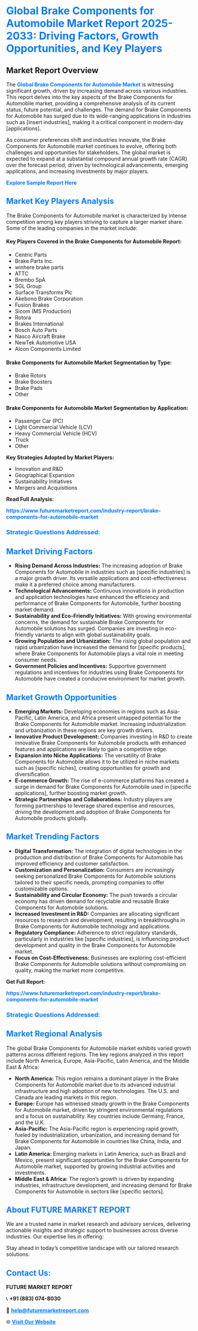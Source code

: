 <h1 style="color: #007BFF;">Global Brake Components for Automobile Market Report 2025-2033: Driving Factors, Growth Opportunities, and Key Players</h1>

<section id="overview">
<h2>Market Report Overview</h2>
<p>The <a href="https://www.futuremarketreport.com/industry-report/brake-components-for-automobile-market" style="color: #007BFF; text-decoration: none;"><strong>Global Brake Components for Automobile Market</strong></a> is witnessing significant growth, driven by increasing demand across various industries. This report delves into the key aspects of the Brake Components for Automobile market, providing a comprehensive analysis of its current status, future potential, and challenges. The demand for Brake Components for Automobile has surged due to its wide-ranging applications in industries such as [insert industries], making it a critical component in modern-day [applications].</p>
<p>As consumer preferences shift and industries innovate, the Brake Components for Automobile market continues to evolve, offering both challenges and opportunities for stakeholders. The global market is expected to expand at a substantial compound annual growth rate (CAGR) over the forecast period, driven by technological advancements, emerging applications, and increasing investments by major players.</p>
</section>

<section id="overview">
<p><a href="https://www.futuremarketreport.com/request-sample/reportId=35258" style="color: #007BFF; text-decoration: none;"><strong>Explore Sample Report Here</strong></a></p>
</section>

<section id="key-players">
<h2 style="color: #007BFF;">Market Key Players Analysis</h2>
<p>The Brake Components for Automobile market is characterized by intense competition among key players striving to capture a larger market share. Some of the leading companies in the market include:</p>
<h4>Key Players Covered in the Brake Components for Automobile Report:</h4>
<ul><li>Centric Parts</li><li>Brake Parts Inc.</li><li>winhere brake parts</li><li>ATTC</li><li>Brembo SpA</li><li>SGL Group</li><li>Surface Transforms Plc</li><li>Akebono Brake Corporation</li><li>Fusion Brakes</li><li>Sicom (MS Production)</li><li>Rotora</li><li>Brakes International</li><li>Bosch Auto Parts</li><li>Nasco Aircraft Brake</li><li>NewTek Automotive USA</li><li>Alcon Components Limited</li></ul>
<h4>Brake Components for Automobile Market Segmentation by Type:</h4>
<ul><li>Brake Rotors</li><li>Brake Boosters</li><li>Brake Pads</li><li>Other</li></ul>

<h4>Brake Components for Automobile Market Segmentation by Application:</h4>
<ul><li>Passenger Car (PC)</li><li>Light Commercial Vehicle (LCV)</li><li>Heavy Commercial Vehicle (HCV)</li><li>Truck</li><li>Other</li></ul>
<p><strong>Key Strategies Adopted by Market Players:</strong></p>
<ul>
<li>Innovation and R&D</li>
<li>Geographical Expansion</li>
<li>Sustainability Initiatives</li>
<li>Mergers and Acquisitions</li>
</ul>
</section>

<section>
<p><strong>Read Full Analysis: </strong></p><a href="https://www.futuremarketreport.com/industry-report/brake-components-for-automobile-market" style="color: #007BFF; text-decoration: none;"><strong>https://www.futuremarketreport.com/industry-report/brake-components-for-automobile-market</strong></a>
<h3 style="color: #007BFF;">Strategic Questions Addressed:</h3>
</section>

<section id="driving-factors">
<h2 style="color: #007BFF;">Market Driving Factors</h2>
<ul>
<li><strong>Rising Demand Across Industries:</strong> The increasing adoption of Brake Components for Automobile in industries such as [specific industries] is a major growth driver. Its versatile applications and cost-effectiveness make it a preferred choice among manufacturers.</li>
<li><strong>Technological Advancements:</strong> Continuous innovations in production and application technologies have enhanced the efficiency and performance of Brake Components for Automobile, further boosting market demand.</li>
<li><strong>Sustainability and Eco-Friendly Initiatives:</strong> With growing environmental concerns, the demand for sustainable Brake Components for Automobile solutions has surged. Companies are investing in eco-friendly variants to align with global sustainability goals.</li>
<li><strong>Growing Population and Urbanization:</strong> The rising global population and rapid urbanization have increased the demand for [specific products], where Brake Components for Automobile plays a vital role in meeting consumer needs.</li>
<li><strong>Government Policies and Incentives:</strong> Supportive government regulations and incentives for industries using Brake Components for Automobile have created a conducive environment for market growth.</li>
</ul>
</section>

<section id="growth-opportunities">
<h2 style="color: #007BFF;">Market Growth Opportunities</h2>
<ul>
<li><strong>Emerging Markets:</strong> Developing economies in regions such as Asia-Pacific, Latin America, and Africa present untapped potential for the Brake Components for Automobile market. Increasing industrialization and urbanization in these regions are key growth drivers.</li>
<li><strong>Innovative Product Development:</strong> Companies investing in R&D to create innovative Brake Components for Automobile products with enhanced features and applications are likely to gain a competitive edge.</li>
<li><strong>Expansion into Niche Applications:</strong> The versatility of Brake Components for Automobile allows it to be utilized in niche markets such as [specific niches], creating opportunities for growth and diversification.</li>
<li><strong>E-commerce Growth:</strong> The rise of e-commerce platforms has created a surge in demand for Brake Components for Automobile used in [specific applications], further boosting market growth.</li>
<li><strong>Strategic Partnerships and Collaborations:</strong> Industry players are forming partnerships to leverage shared expertise and resources, driving the development and adoption of Brake Components for Automobile products globally.</li>
</ul>
</section>

<section id="trending-factors">
<h2 style="color: #007BFF;">Market Trending Factors</h2>
<ul>
<li><strong>Digital Transformation:</strong> The integration of digital technologies in the production and distribution of Brake Components for Automobile has improved efficiency and customer satisfaction.</li>
<li><strong>Customization and Personalization:</strong> Consumers are increasingly seeking personalized Brake Components for Automobile solutions tailored to their specific needs, prompting companies to offer customizable options.</li>
<li><strong>Sustainability and Circular Economy:</strong> The push towards a circular economy has driven demand for recyclable and reusable Brake Components for Automobile solutions.</li>
<li><strong>Increased Investment in R&D:</strong> Companies are allocating significant resources to research and development, resulting in breakthroughs in Brake Components for Automobile technology and applications.</li>
<li><strong>Regulatory Compliance:</strong> Adherence to strict regulatory standards, particularly in industries like [specific industries], is influencing product development and quality in the Brake Components for Automobile market.</li>
<li><strong>Focus on Cost-Effectiveness:</strong> Businesses are exploring cost-efficient Brake Components for Automobile solutions without compromising on quality, making the market more competitive.</li>
</ul>
</section>

<section>
<p><strong>Get Full Report: </strong></p><a href="https://www.futuremarketreport.com/industry-report/brake-components-for-automobile-market" style="color: #007BFF; text-decoration: none;"><strong>https://www.futuremarketreport.com/industry-report/brake-components-for-automobile-market</strong></a>
<h3 style="color: #007BFF;">Strategic Questions Addressed:</h3>
</section>


<section id="regional-analysis">
<h2 style="color: #007BFF;">Market Regional Analysis</h2>
<p>The global Brake Components for Automobile market exhibits varied growth patterns across different regions. The key regions analyzed in this report include North America, Europe, Asia-Pacific, Latin America, and the Middle East & Africa:</p>
<ul>
<li><strong>North America:</strong> This region remains a dominant player in the Brake Components for Automobile market due to its advanced industrial infrastructure and high adoption of new technologies. The U.S. and Canada are leading markets in this region.</li>
<li><strong>Europe:</strong> Europe has witnessed steady growth in the Brake Components for Automobile market, driven by stringent environmental regulations and a focus on sustainability. Key countries include Germany, France, and the U.K.</li>
<li><strong>Asia-Pacific:</strong> The Asia-Pacific region is experiencing rapid growth, fueled by industrialization, urbanization, and increasing demand for Brake Components for Automobile in countries like China, India, and Japan.</li>
<li><strong>Latin America:</strong> Emerging markets in Latin America, such as Brazil and Mexico, present significant opportunities for the Brake Components for Automobile market, supported by growing industrial activities and investments.</li>
<li><strong>Middle East & Africa:</strong> The region’s growth is driven by expanding industries, infrastructure development, and increasing demand for Brake Components for Automobile in sectors like [specific sectors].</li>
</ul>
</section>

<footer>
<h2 style="color: #007BFF;">About FUTURE MARKET REPORT</h2>
<p>We are a trusted name in market research and advisory services, delivering actionable insights and strategic support to businesses across diverse industries. Our expertise lies in offering:</p>

<p>Stay ahead in today’s competitive landscape with our tailored research solutions.</p>

<h2 style="color: #007BFF;">Contact Us:</h2>
<p><strong>FUTURE MARKET REPORT</strong></p>
<p>📞 <strong>+91 (883) 074-8030</strong></p>
<p>📧 <strong><a href="mailto:help@futuremarketreport.com" style="color: #007BFF;">help@futuremarketreport.com</a></strong></p>
<p>🌐 <strong><a href="https://www.futuremarketreport.com/" style="color: #007BFF;">Visit Our Website</a></strong></p>
</footer>